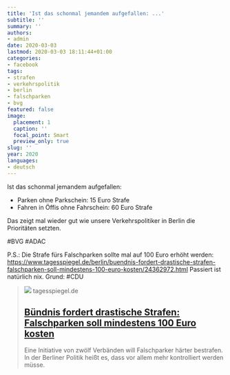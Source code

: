 ```yaml
---
title: 'Ist das schonmal jemandem aufgefallen: ...'
subtitle: ''
summary: ''
authors:
- admin
date: 2020-03-03
lastmod: 2020-03-03 18:11:44+01:00
categories:
- facebook
tags:
- strafen
- verkehrspolitik
- berlin
- falschparken
- bvg
featured: false
image:
  placement: 1
  caption: ''
  focal_point: Smart
  preview_only: true
slug: ''
year: 2020
languages:
- deutsch
---
```


Ist das schonmal jemandem aufgefallen:

- Parken ohne Parkschein: 15 Euro Strafe
- Fahren in Öffis ohne Fahrschein: 60 Euro Strafe

Das zeigt mal wieder gut wie unsere Verkehrspolitiker in Berlin die Prioritäten setzten. 

#BVG #ADAC

P.S.: Die Strafe fürs Falschparken sollte mal auf 100 Euro erhöht werden: https://www.tagesspiegel.de/berlin/buendnis-fordert-drastische-strafen-falschparken-soll-mindestens-100-euro-kosten/24362972.html Passiert ist natürlich nix. Grund: #CDU
> [![](https://www.tagesspiegel.de/berlin/images/berliner-knollchen-rekord/alternates/BASE_16_9_W1400/berliner-knoellchen-rekord.jpeg)](https://www.tagesspiegel.de/berlin/buendnis-fordert-drastische-strafen-falschparken-soll-mindestens-100-euro-kosten/24362972.html)
> tagesspiegel.de
> ## [Bündnis fordert drastische Strafen: Falschparken soll mindestens 100 Euro kosten](https://www.tagesspiegel.de/berlin/buendnis-fordert-drastische-strafen-falschparken-soll-mindestens-100-euro-kosten/24362972.html)
>
>Eine Initiative von zwölf Verbänden will Falschparker härter bestrafen. In der Berliner Politik heißt es, dass vor allem mehr kontrolliert werden müsse.